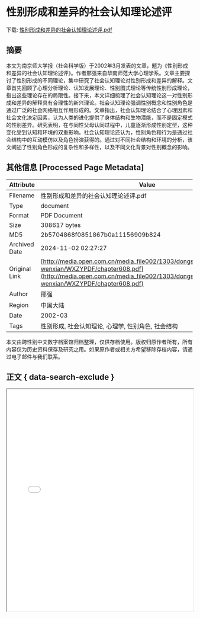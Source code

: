 # 性别形成和差异的社会认知理论述评

<!-- tcd_download_link -->
下载: <a href="../性别形成和差异的社会认知理论述评.pdf" download>性别形成和差异的社会认知理论述评.pdf</a>
<!-- tcd_download_link_end -->

## 摘要

<!-- tcd_abstract -->
本文为南京师大学报（社会科学版）于2002年3月发表的文章，题为《性别形成和差异的社会认知理论述评》。作者邢强来自华南师范大学心理学系。文章主要探讨了性别形成的不同理论，集中研究了社会认知理论对性别形成和差异的解释。文章首先回顾了心理分析理论、认知发展理论、性别图式理论等传统性别形成理论，指出这些理论存在的局限性。接下来，本文详细梳理了社会认知理论这一对性别形成和差异的解释具有合理性的新兴理论。社会认知理论强调性别概念和性别角色是通过广泛的社会网络相互作用形成的。文章指出，社会认知理论结合了心理因素和社会文化决定因素，认为人类的进化提供了身体结构和生物潜能，而不是固定模式的性别差异。研究表明，在与同性父母认同过程中，儿童逐渐形成性别定型，这种变化受到认知和环境的双重影响。社会认知理论还认为，性别角色和行为是通过社会结构中的互动模仿以及角色扮演获得的。通过对不同社会结构和环境的分析，该文阐述了性别角色形成的复杂性和多样性，以及不同文化背景对性别概念的影响。

<!-- tcd_abstract_end -->

## 其他信息 [Processed Page Metadata]

| Attribute       | Value                                  |
|-----------------|----------------------------------------|
| Filename        | 性别形成和差异的社会认知理论述评.pdf                             |
| Type            | document                                 |
| Format          | PDF Document                               |
| Size            | 308617 bytes                           |
| MD5             | 2b5704868f0851867b0a11156909b824                                  |
| Archived Date   | 2024-11-02 02:27:27                             |
| Original Link   | [http://media.open.com.cn/media_file002/1303/dongshi/rengexlx/tzzy/pdf-wenxian/WXZYPDF/chapter608.pdf](http://media.open.com.cn/media_file002/1303/dongshi/rengexlx/tzzy/pdf-wenxian/WXZYPDF/chapter608.pdf)                         |
| Author          | 邢强                               |
| Region          | 中国大陆                               |
| Date            | 2002-03                                 |
| Tags            | 性别形成, 社会认知理论, 心理学, 性别角色, 社会结构                                 |

本文由跨性别中文数字档案馆归档整理，仅供存档使用。版权归原作者所有，所有内容仅为历史资料保存及研究之用。如果原作者或相关方希望移除存档内容，请通过电子邮件与我们联系。

## 正文 { data-search-exclude }

<!-- tcd_main_text -->
<iframe src="../性别形成和差异的社会认知理论述评.pdf" width="100%" height="600px">
    <p>无法显示PDF，请下载查看。</p>
</iframe>
<!-- tcd_main_text_end -->

